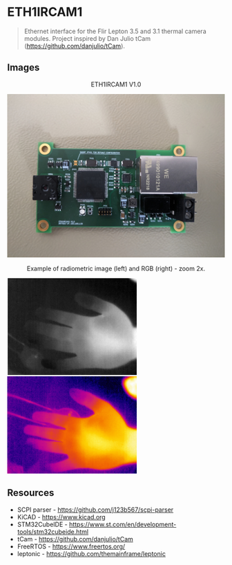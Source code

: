 # ETH1IRCAM1
> Ethernet interface for the Flir Lepton 3.5 and 3.1 thermal camera modules. Project inspired by Dan Julio tCam (https://github.com/danjulio/tCam).


## Images

<p align="center"> ETH1IRCAM1 V1.0 </p>

<p align="center">
  <img src="./IMG/ETH1IRCAM1_V1.0.jpg" width="1074" />
 </p>
 
<p align="center">
<p align="center"> Example of radiometric image (left) and RGB (right) - zoom 2x. </p>
  <img src="./IMG/RAW14_zoom2x.PNG" width="300" />
  <img src="./IMG/RGB888_zoom2x.PNG" width="300" /> 
 </p>
 
 ## Resources
- SCPI parser - https://github.com/j123b567/scpi-parser
- KiCAD - https://www.kicad.org
- STM32CubeIDE - https://www.st.com/en/development-tools/stm32cubeide.html
- tCam - https://github.com/danjulio/tCam
- FreeRTOS - https://www.freertos.org/
- leptonic - https://github.com/themainframe/leptonic
